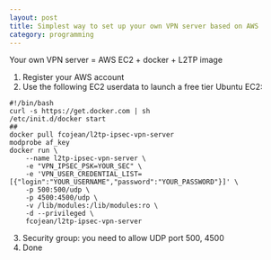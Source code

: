 ```yaml
---
layout: post
title: Simplest way to set up your own VPN server based on AWS
category: programming
---
```

Your own VPN server = AWS EC2 + docker + L2TP image
1. Register your AWS account
2. Use the following EC2 userdata to launch a free tier Ubuntu EC2:

```
#!/bin/bash
curl -s https://get.docker.com | sh
/etc/init.d/docker start
##
docker pull fcojean/l2tp-ipsec-vpn-server
modprobe af_key
docker run \
    --name l2tp-ipsec-vpn-server \
    -e "VPN_IPSEC_PSK=YOUR_SEC" \
    -e 'VPN_USER_CREDENTIAL_LIST=[{"login":"YOUR_USERNAME","password":"YOUR_PASSWORD"}]' \
    -p 500:500/udp \
    -p 4500:4500/udp \
    -v /lib/modules:/lib/modules:ro \
    -d --privileged \
    fcojean/l2tp-ipsec-vpn-server
```
3. Security group: you need to allow UDP port 500, 4500
4. Done
